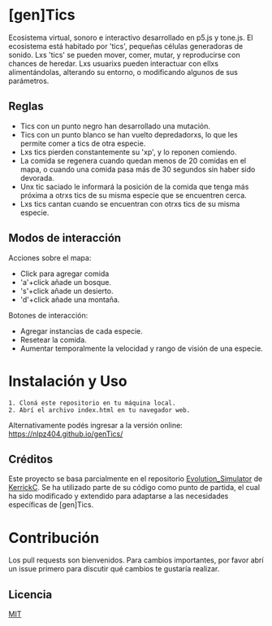 # [gen]Tics

Ecosistema virtual, sonoro e interactivo desarrollado en p5.js y tone.js. El ecosistema está habitado por 'tics', pequeñas células generadoras de sonido. Lxs 'tics' se pueden mover, comer, mutar, y reproducirse con chances de heredar. Lxs usuarixs pueden interactuar con ellxs alimentándolas, alterando su entorno, o modificando algunos de sus parámetros.

## Reglas

- Tics con un punto negro han desarrollado una mutación.
- Tics con un punto blanco se han vuelto depredadorxs, lo que les permite comer a tics de otra especie.
- Lxs tics pierden constantemente su 'xp', y lo reponen comiendo.
- La comida se regenera cuando quedan menos de 20 comidas en el mapa, o cuando una comida pasa más de 30 segundos sin haber sido devorada.
- Unx tic saciado le informará la posición de la comida que tenga más próxima a otrxs tics de su misma especie que se encuentren cerca.
- Lxs tics cantan cuando se encuentran con otrxs tics de su misma especie.

## Modos de interacción

Acciones sobre el mapa:

- Click para agregar comida
- 'a'+click añade un bosque.
- 's'+click añade un desierto.
- 'd'+click añade una montaña.
    
Botones de interacción:

- Agregar instancias de cada especie.
- Resetear la comida.
- Aumentar temporalmente la velocidad y rango de visión de una especie.

# Instalación y Uso

    1. Cloná este repositorio en tu máquina local.
    2. Abrí el archivo index.html en tu navegador web.

Alternativamente podés ingresar a la versión online: https://nlpz404.github.io/genTics/

## Créditos

Este proyecto se basa parcialmente en el repositorio [Evolution_Simulator](https://github.com/KerrickC/Evolution_Simulator) de [KerrickC](https://github.com/KerrickC). Se ha utilizado parte de su código como punto de partida, el cual ha sido modificado y extendido para adaptarse a las necesidades específicas de [gen]Tics.

# Contribución

Los pull requests son bienvenidos. Para cambios importantes, por favor abrí un issue primero para discutir qué cambios te gustaría realizar.

## Licencia

[MIT](https://choosealicense.com/licenses/mit/)
